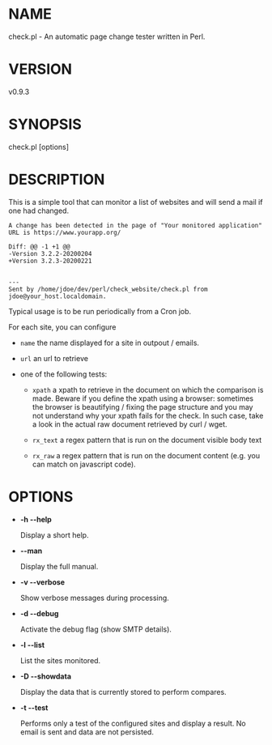 # NAME

check.pl - An automatic page change tester written in Perl.

# VERSION

v0.9.3

# SYNOPSIS

check.pl \[options\]

# DESCRIPTION

This is a simple tool that can monitor a list of websites and will send a mail if one had changed.

    A change has been detected in the page of "Your monitored application"
    URL is https://www.yourapp.org/
    
    Diff: @@ -1 +1 @@
    -Version 3.2.2-20200204
    +Version 3.2.3-20200221
    
    
    ---
    Sent by /home/jdoe/dev/perl/check_website/check.pl from jdoe@your_host.localdomain.

Typical usage is to be run periodically from a Cron job.

For each site, you can configure

- `name` the name displayed for a site in outpout / emails.

- `url` an url to retrieve

- one of the following tests:

    - `xpath` a xpath to retrieve in the document on which the comparison is made. Beware if you define the xpath using a browser: sometimes the browser is beautifying / fixing the page structure and you may not understand why your xpath fails for the check. In such case, take a look in the actual raw document retrieved by curl / wget.
    
    - `rx_text` a regex pattern that is run on the document visible body text
    
    - `rx_raw` a regex pattern that is run on the document content (e.g. you can match on javascript code).

# OPTIONS

- **-h --help**

    Display a short help.

- **--man**

    Display the full manual.

- **-v --verbose**

    Show verbose messages during processing.

- **-d --debug**

    Activate the debug flag (show SMTP details).

- **-l --list**

    List the sites monitored.

- **-D --showdata**

    Display the data that is currently stored to perform compares.

- **-t --test**

    Performs only a test of the configured sites and display a result. No email is sent and data are not persisted.
